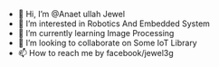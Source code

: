 - 👋 Hi, I’m @Anaet ullah Jewel
- 👀 I’m interested in Robotics And Embedded System 
- 🌱 I’m currently learning Image Processing 
- 💞️ I’m looking to collaborate on Some IoT Library
- 📫 How to reach me by facebook/jewel3g

<!---
jewel3g/jewel3g is a ✨ special ✨
